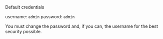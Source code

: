 Default credentials

username: `admin`
password: `admin`

You must change the password and, if you can, the username for the best security possible.
